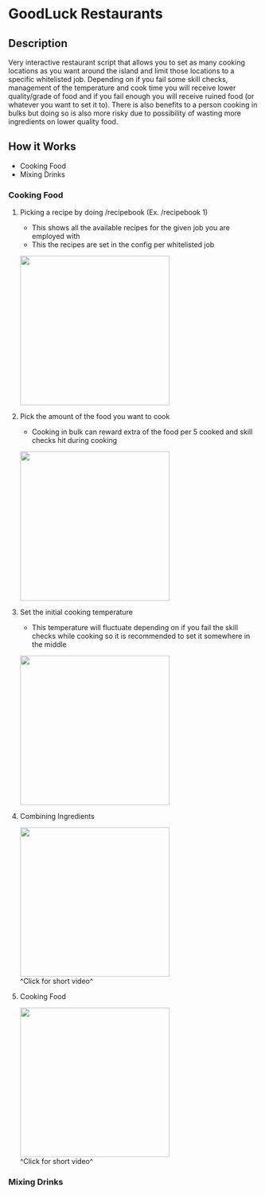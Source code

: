 # GoodLuck Restaurants
## Description
Very interactive restaurant script that allows you to set as many cooking locations as you want around the island and limit those locations to a specific whitelisted job. Depending on if you fail some skill checks, management of the temperature and cook time you will receive lower quality/grade of food and if you fail enough you will receive ruined food (or whatever you want to set it to). There is also benefits to a person cooking in bulks but doing so is also more risky due to possibility of wasting more ingredients on lower quality food.
## How it Works
- Cooking Food
- Mixing Drinks
### Cooking Food
1. Picking a recipe by doing /recipebook <pagenumber> (Ex. /recipebook 1)
    - This shows all the available recipes for the given job you are employed with
    - This the recipes are set in the config per whitelisted job

    <img src="https://i.imgur.com/3ZaSm5o.jpg" height="300"></img>

2. Pick the amount of the food you want to cook
    - Cooking in bulk can reward extra of the food per 5 cooked and skill checks hit during cooking

    <img src="https://i.imgur.com/e9hlBUC.jpg" height="300"></img>

3. Set the initial cooking temperature
    - This temperature will fluctuate depending on if you fail the skill checks while cooking so it is recommended to set it somewhere in the middle

    <img src="https://i.imgur.com/SyVHBXP.jpg" height="300"></img>

4. Combining Ingredients

   <a href="https://i.gyazo.com/f5148736f56b2918872f6953a4526602.mp4">
      <img src="https://i.imgur.com/Qzh4jQb.png"  height="300"></img>
    </a></br>
    ^Click for short video^

5. Cooking Food

   <a href="https://gyazo.com/2549f91e073ad4b7c633c5e0b38a9eb9.mp4">
      <img src="https://i.imgur.com/Qzh4jQb.png"  height="300"></img>
    </a></br>
    ^Click for short video^

### Mixing Drinks
